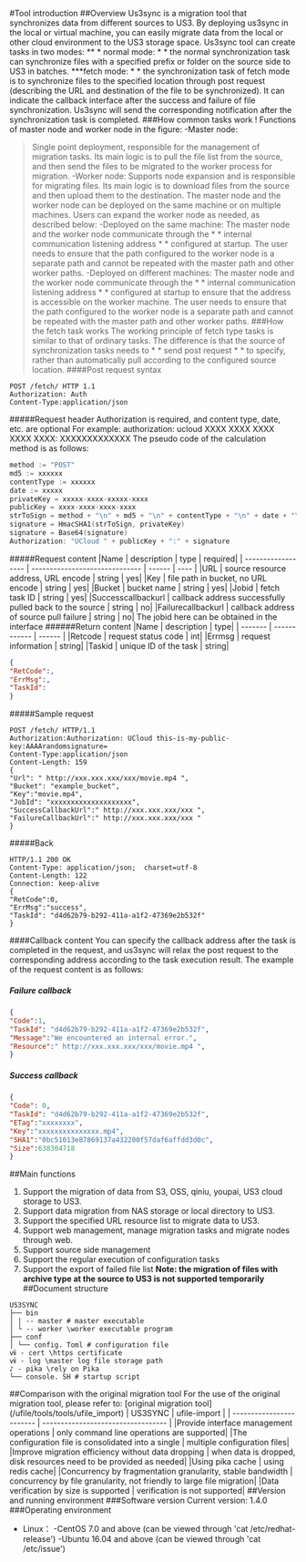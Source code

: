#Tool introduction
##Overview
Us3sync is a migration tool that synchronizes data from different sources to US3. By deploying us3sync in the local or virtual machine, you can easily migrate data from the local or other cloud environment to the US3 storage space. Us3sync tool can create tasks in two modes:
** * normal mode: * * the normal synchronization task can synchronize files with a specified prefix or folder on the source side to US3 in batches.
***fetch mode: * * the synchronization task of fetch mode is to synchronize files to the specified location through post request (describing the URL and destination of the file to be synchronized). It can indicate the callback interface after the success and failure of file synchronization. Us3sync will send the corresponding notification after the synchronization task is completed.
###How common tasks work
! []( https://ufile-release.cn-bj.ufileos.com/us3sync/doc/structure.jpg )
Functions of master node and worker node in the figure:
-Master node:
>Single point deployment, responsible for the management of migration tasks. Its main logic is to pull the file list from the source, and then send the files to be migrated to the worker process for migration.
-Worker node:
>Supports node expansion and is responsible for migrating files. Its main logic is to download files from the source and then upload them to the destination.
The master node and the worker node can be deployed on the same machine or on multiple machines. Users can expand the worker node as needed, as described below:
-Deployed on the same machine:
>The master node and the worker node communicate through the * * internal communication listening address * * configured at startup. The user needs to ensure that the path configured to the worker node is a separate path and cannot be repeated with the master path and other worker paths.
-Deployed on different machines:
>The master node and the worker node communicate through the * * internal communication listening address * * configured at startup to ensure that the address is accessible on the worker machine. The user needs to ensure that the path configured to the worker node is a separate path and cannot be repeated with the master path and other worker paths.
###How the fetch task works
The working principle of fetch type tasks is similar to that of ordinary tasks. The difference is that the source of synchronization tasks needs to * * send post request * * to specify, rather than automatically pull according to the configured source location.
####Post request syntax
```HTTP
POST /fetch/ HTTP 1.1
Authorization: Auth
Content-Type:application/json
```
#####Request header
Authorization is required, and content type, date, etc. are optional
For example: authorization: ucloud XXXX XXXX XXXX XXXX XXXX: XXXXXXXXXXXXX
The pseudo code of the calculation method is as follows:
```go
method := "POST"
md5 := xxxxxx
contentType := xxxxxx
date := xxxxx
privateKey = xxxxx-xxxx-xxxxx-xxxx
publicKey = xxxx-xxxx-xxxx-xxxx
strToSign = method + "\n" + md5 + "\n" + contentType + "\n" + date + "\n"
signature = HmacSHA1(strToSign, privateKey)
signature = Base64(signature)
Authorization: "UCloud " + publicKey + ":" + signature
```
#####Request content
|Name | description | type | required|
| ------------------ | ------------------------------ | ------ | ---- |
|URL | source resource address, URL encode | string | yes|
|Key | file path in bucket, no URL encode | string | yes|
|Bucket | bucket name | string | yes|
|Jobid | fetch task ID | string | yes|
|Successcallbackurl | callback address successfully pulled back to the source | string | no|
|Failurecallbackurl | callback address of source pull failure | string | no|
The jobid here can be obtained in the interface
######Return content
|Name | description | type|
| ------- | ------------ | ------ |
|Retcode | request status code | int|
|Errmsg | request information | string|
|Taskid | unique ID of the task | string|
```JSON
{
"RetCode":,
"ErrMsg":,
"TaskId":
}
```
#####Sample request
```Http
POST /fetch/ HTTP/1.1
Authorization:Authorization: UCloud this-is-my-public-key:AAAArandomsignature=
Content-Type:application/json
Content-Length: 159
{
"Url": " http://xxx.xxx.xxx/xxx/movie.mp4 ",
"Bucket": "example_bucket",
"Key":"movie.mp4",
"JobId": "xxxxxxxxxxxxxxxxxxxx",
"SuccessCallbackUrl":" http://xxx.xxx.xxx/xxx ",
"FailureCallbackUrl":" http://xxx.xxx.xxx/xxx "
}
```
#####Back
```http
HTTP/1.1 200 OK
Content-Type: application/json;  charset=utf-8
Content-Length: 122
Connection: keep-alive
{
"RetCode":0,
"ErrMsg":"success",
"TaskId": "d4d62b79-b292-411a-a1f2-47369e2b532f"
}
```
####Callback content
You can specify the callback address after the task is completed in the request, and us3sync will relax the post request to the corresponding address according to the task execution result. The example of the request content is as follows:
##### Failure callback
```JSON
{
"Code":1,
"TaskId": "d4d62b79-b292-411a-a1f2-47369e2b532f",
"Message":"We encountered an internal error.",
"Resource":" http://xxx.xxx.xxx/xxx/movie.mp4 ",
}
```
##### Success callback
```JSON
{	
"Code": 0,
"TaskId": "d4d62b79-b292-411a-a1f2-47369e2b532f",
"ETag":"xxxxxxxx",
"Key":"xxxxxxxxxxxxxxx.mp4",
"SHA1":"0bc51013e87869137a432200f57daf6affdd3d0c",
"Size":638304718
}
```
##Main functions
1. Support the migration of data from S3, OSS, qiniu, youpai, US3 cloud storage to US3.
2. Support data migration from NAS storage or local directory to US3.
3. Support the specified URL resource list to migrate data to US3.
4. Support web management, manage migration tasks and migrate nodes through web.
5. Support source side management
6. Support the regular execution of configuration tasks
7. Support the export of failed file list
**Note: the migration of files with archive type at the source to US3 is not supported temporarily**
##Document structure
```
US3SYNC
├── bin
│ | -- master # master executable
│ └ -- worker \worker executable program
├── conf
│ └── config. Toml # configuration file
ⅶ - cert \https certificate
ⅶ - log \master log file storage path
♪ - pika \rely on Pika
└── console. SH # startup script
```
##Comparison with the original migration tool
For the use of the original migration tool, please refer to: [original migration tool] (/ufile/tools/tools/ufile_import)
| US3SYNC              | ufile-import                       |
| ------------------------ | ---------------------------------- |
|Provide interface management operations | only command line operations are supported|
|The configuration file is consolidated into a single | multiple configuration files|
|Improve migration efficiency without data dropping | when data is dropped, disk resources need to be provided as needed|
|Using pika cache | using redis cache|
|Concurrency by fragmentation granularity, stable bandwidth | concurrency by file granularity, not friendly to large file migration|
|Data verification by size is supported | verification is not supported|
##Version and running environment
###Software version
Current version: 1.4.0
###Operating environment
- Linux：
-CentOS 7.0 and above (can be viewed through 'cat /etc/redhat-release')
-Ubuntu 16.04 and above (can be viewed through 'cat /etc/issue')